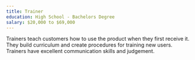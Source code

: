 ```yaml
---
title: Trainer
education: High School - Bachelors Degree
salary: $20,000 to $69,000
---
```

Trainers teach customers how to use the product when they first receive it. They build curriculum and create procedures for training new users. Trainers have excellent communication skills and judgement.